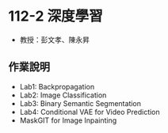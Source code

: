 # 112-2 深度學習
* 教授：彭文孝、陳永昇

## 作業說明
* Lab1: Backpropagation
* Lab2: Image Classification
* Lab3: Binary Semantic Segmentation 
* Lab4: Conditional VAE for Video Prediction
* MaskGIT for Image Inpainting


